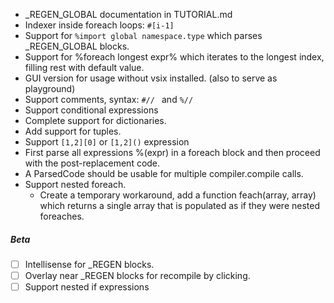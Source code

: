 ﻿- _REGEN_GLOBAL documentation in TUTORIAL.md
- Indexer inside foreach loops: `#[i-1]`
- Support for `%import global namespace.type` which parses _REGEN_GLOBAL blocks.
- Support for %foreach longest expr% which iterates to the longest index, filling rest with default value.
- GUI version for usage without vsix installed. (also to serve as playground)
- Support comments, syntax: `#// ` and `%// ` 
- Support conditional expressions
- Complete support for dictionaries.
- Add support for tuples.
- Support `[1,2][0]` or `[1,2]()` expression
- First parse all expressions %(expr) in a foreach block and then proceed with the post-replacement code.
- A ParsedCode should be usable for multiple compiler.compile calls.
- Support nested foreach.
    - Create a temporary workaround, add a function feach(array, array) which returns a single array
    that is populated as if they were nested foreaches.

##### Beta
- [ ] Intellisense for _REGEN blocks.
- [ ] Overlay near _REGEN blocks for recompile by clicking.
- [ ] Support nested if expressions